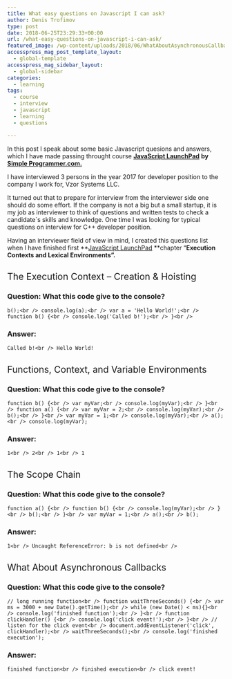 ```yaml
---
title: What easy questions on Javascript I can ask?
author: Denis Trofimov
type: post
date: 2018-06-25T23:29:33+00:00
url: /what-easy-questions-on-javascript-i-can-ask/
featured_image: /wp-content/uploads/2018/06/WhatAboutAsynchronousCallbacks.png
accesspress_mag_post_template_layout:
  - global-template
accesspress_mag_sidebar_layout:
  - global-sidebar
categories:
  - learning
tags:
  - course
  - interview
  - javascript
  - learning
  - questions

---
```

In this post I speak about some basic Javascript quesions and answers, which I have made passing throught course [**JavaScript LaunchPad**][1] **by** **[Simple Programmer.com.][2]**

I have interviewed 3 persons in the year 2017 for developer position to the company I work for, Vzor Systems LLC.

It turned out that to prepare for interview from the interviewer side one should do some effort. If the company is not a big but a small startup, it is my job as interviewer to think of questions and written tests to check a candidate\`s skills and knowledge. One time I was looking for typical questions on interview for C++ developer position.

Having an interviewer field of view in mind, I created this questions list when I have finished first **[JavaScript LaunchPad][1] **chapter &#8220;**Execution Contexts and Lexical Environments&#8221;.**

<!--more-->

## <span style="font-weight: 400;">The Execution Context &#8211; Creation & Hoisting</span>

### Question: What this code give to the console?

`b();<br />
console.log(a);<br />
var a = 'Hello World!';<br />
function b() {<br />
console.log('Called b!');<br />
}<br />
` 

### Answer:

`Called b!<br />
Hello World!`

## 

## <span style="font-weight: 400;">Functions, Context, and Variable Environments</span>

### Question: What this code give to the console?

`function b() {<br />
var myVar;<br />
console.log(myVar);<br />
}<br />
function a() {<br />
var myVar = 2;<br />
console.log(myVar);<br />
b();<br />
}<br />
var myVar = 1;<br />
console.log(myVar);<br />
a();<br />
console.log(myVar);`

### Answer:

`1<br />
2<br />
1<br />
1`

## 

## <span style="font-weight: 400;">The Scope Chain</span>

### Question: What this code give to the console?

`function a() {<br />
function b() {<br />
console.log(myVar);<br />
}<br />
b();<br />
}<br />
var myVar = 1;<br />
a();<br />
b();`

### Answer:

`1<br />
Uncaught ReferenceError: b is not defined<br />
` 

## <span style="font-weight: 400;">What About Asynchronous Callbacks</span>

### Question: What this code give to the console?

`// long running function<br />
function waitThreeSeconds() {<br />
var ms = 3000 + new Date().getTime();<br />
while (new Date() < ms){}<br />
console.log('finished function');<br />
}<br />
function clickHandler() {<br />
console.log('click event!');<br />
}<br />
// listen for the click event<br />
document.addEventListener('click', clickHandler);<br />
waitThreeSeconds();<br />
console.log('finished execution');`

### Answer:

`finished function<br />
finished execution<br />
click event!`

 [1]: https://simpleprogrammer.com/store/products/javascript-launchpad/?c=jslp70&utm_source=drip&utm_medium=email&utm_campaign=js-launchpad-sale&utm_content=js-launchpad-sale-email-2&__s=25hdpkywdqsodfst7mgj&utm_source=drip&utm_medium=email&utm_campaign=JavaScript+LaunchPad+Introduction&utm_content=Q%26A+about+JavaScript+LaunchPad
 [2]: https://simpleprogrammer.com/
